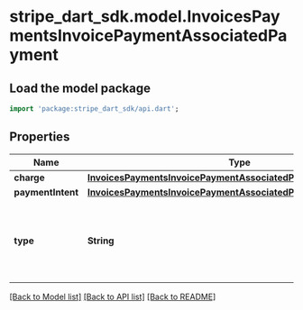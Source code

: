 # stripe_dart_sdk.model.InvoicesPaymentsInvoicePaymentAssociatedPayment

## Load the model package
```dart
import 'package:stripe_dart_sdk/api.dart';
```

## Properties
Name | Type | Description | Notes
------------ | ------------- | ------------- | -------------
**charge** | [**InvoicesPaymentsInvoicePaymentAssociatedPaymentCharge**](InvoicesPaymentsInvoicePaymentAssociatedPaymentCharge.md) |  | [optional] 
**paymentIntent** | [**InvoicesPaymentsInvoicePaymentAssociatedPaymentPaymentIntent**](InvoicesPaymentsInvoicePaymentAssociatedPaymentPaymentIntent.md) |  | [optional] 
**type** | **String** | Type of payment object associated with this invoice payment. | 

[[Back to Model list]](../README.md#documentation-for-models) [[Back to API list]](../README.md#documentation-for-api-endpoints) [[Back to README]](../README.md)


